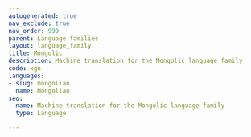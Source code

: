 ```yaml
---
autogenerated: true
nav_exclude: true
nav_order: 999
parent: Language families
layout: language_family
title: Mongolic
description: Machine translation for the Mongolic language family
code: xgn
languages:
- slug: mongolian
  name: Mongolian
seo:
  name: Machine translation for the Mongolic language family
  type: Language

---
```


